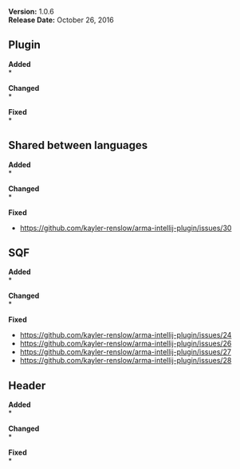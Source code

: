 **Version:** 1.0.6<br>
**Release Date:** October 26, 2016

## Plugin
**Added**<br>
* 

**Changed**<br>
*

**Fixed**<br>
* 


## Shared between languages
**Added**<br>
* 

**Changed**<br>
* 

**Fixed**<br>
* https://github.com/kayler-renslow/arma-intellij-plugin/issues/30

## SQF
**Added**<br>
* 

**Changed**<br>
* 

**Fixed**<br>
* https://github.com/kayler-renslow/arma-intellij-plugin/issues/24
* https://github.com/kayler-renslow/arma-intellij-plugin/issues/26
* https://github.com/kayler-renslow/arma-intellij-plugin/issues/27
* https://github.com/kayler-renslow/arma-intellij-plugin/issues/28


## Header
**Added**<br>
* 

**Changed**<br>
* 

**Fixed**<br>
* 